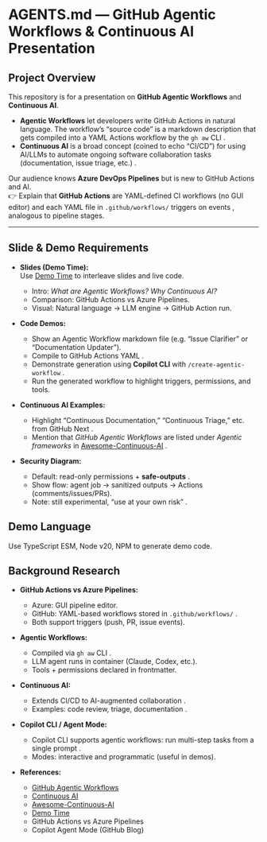 # AGENTS.md — GitHub Agentic Workflows & Continuous AI Presentation

## Project Overview 
This repository is for a presentation on **GitHub Agentic Workflows** and **Continuous AI**.  

- **Agentic Workflows** let developers write GitHub Actions in natural language. The workflow’s “source code” is a markdown description that gets compiled into a YAML Actions workflow by the `gh aw` CLI  .  
- **Continuous AI** is a broad concept (coined to echo “CI/CD”) for using AI/LLMs to automate ongoing software collaboration tasks (documentation, issue triage, etc.)  .  

Our audience knows **Azure DevOps Pipelines** but is new to GitHub Actions and AI.  
👉 Explain that **GitHub Actions** are YAML-defined CI workflows (no GUI editor) and each YAML file in `.github/workflows/` triggers on events , analogous to pipeline stages. 

---

## Slide & Demo Requirements  

- **Slides (Demo Time):**  
  Use [Demo Time](https://demotime.elio.dev/) to interleave slides and live code.  
  - Intro: *What are Agentic Workflows? Why Continuous AI?*  
  - Comparison: GitHub Actions vs Azure Pipelines.  
  - Visual: Natural language → LLM engine → GitHub Action run.  

- **Code Demos:**  
  - Show an Agentic Workflow markdown file (e.g. “Issue Clarifier” or “Documentation Updater”).  
  - Compile to GitHub Actions YAML  .  
  - Demonstrate generation using **Copilot CLI** with `/create-agentic-workflow`  .  
  - Run the generated workflow to highlight triggers, permissions, and tools.  

- **Continuous AI Examples:**  
  - Highlight “Continuous Documentation,” “Continuous Triage,” etc. from GitHub Next .  
  - Mention that *GitHub Agentic Workflows* are listed under *Agentic frameworks* in [Awesome-Continuous-AI](https://github.com/githubnext/awesome-continuous-ai) .  

- **Security Diagram:**  
  - Default: read-only permissions + **safe-outputs** .  
  - Show flow: agent job → sanitized outputs → Actions (comments/issues/PRs).  
  - Note: still experimental, “use at your own risk” .  

## Demo Language

Use TypeScript ESM, Node v20, NPM to generate demo code.

## Background Research  

- **GitHub Actions vs Azure Pipelines:**  
  - Azure: GUI pipeline editor.  
  - GitHub: YAML-based workflows stored in `.github/workflows/` .  
  - Both support triggers (push, PR, issue events).  

- **Agentic Workflows:**  
  - Compiled via `gh aw` CLI .  
  - LLM agent runs in container (Claude, Codex, etc.).  
  - Tools + permissions declared in frontmatter.  

- **Continuous AI:**  
  - Extends CI/CD to AI-augmented collaboration  .  
  - Examples: code review, triage, documentation .  

- **Copilot CLI / Agent Mode:**  
  - Copilot CLI supports agentic workflows: run multi-step tasks from a single prompt .  
  - Modes: interactive and programmatic (useful in demos).  

- **References:**  
  - [GitHub Agentic Workflows](https://github.com/githubnext/gh-aw)   
  - [Continuous AI](https://github.com/githubnext/awesome-continuous-ai)   
  - [Awesome-Continuous-AI](https://github.com/githubnext/awesome-continuous-ai)   
  - [Demo Time](https://demotime.elio.dev/llms.txt)   
  - GitHub Actions vs Azure Pipelines   
  - Copilot Agent Mode (GitHub Blog)   
